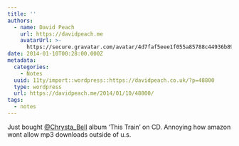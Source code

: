 ```yaml
---
title: ''
authors:
  - name: David Peach
    url: https://davidpeach.me
    avatarUrl: >-
      https://secure.gravatar.com/avatar/4d7faf5eee1f055a85788c44936b8995eaab6dfb004e7854ec747ccb272e91ee?s=96&d=mm&r=g
date: 2014-01-10T00:28:00.000Z
metadata:
  categories:
    - Notes
  uuid: 11ty/import::wordpress::https://davidpeach.co.uk/?p=48800
  type: wordpress
  url: https://davidpeach.me/2014/01/10/48800/
tags:
  - notes
---
```

Just bought [@Chrysta\_Bell](https://twitter.com/Chrysta_Bell) album ‘This Train’ on CD. Annoying how amazon wont allow mp3 downloads outside of u.s.